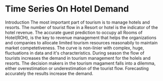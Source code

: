 # Time Series On Hotel Demand

Introduction
The most important part of tourism is to manage hotels and resorts. The number of tourist flow in a Resort or hotel is the indicator of the hotel revenue. The accurate guest prediction to occupy all Rooms of Hotel(ROH), is the key to revenue management that helps the organizations and companies to allocate limited tourism resources reasonabily to maintain market competetiveness. The curve is non-linier with complex, huge, fluctuations in data and it's characteristics. During season the flow of tourists increases the demand in tourism management for the holels and resorts. The decision makers in the tourism magament falls into a dilemma, either overestimation or underestimation of the tourist flow. Forecasting accurately the results increase the demand.
